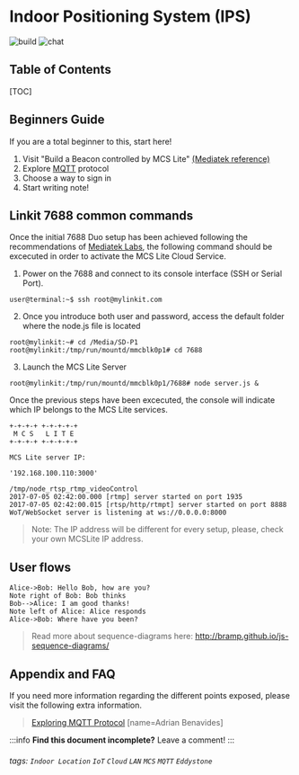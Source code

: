 # Indoor Positioning System (IPS)


![build](https://img.shields.io/appveyor/ci/:user/:repo.svg)
![chat](https://img.shields.io/discord/:serverId.svg)

## Table of Contents

[TOC]

## Beginners Guide

If you are a total beginner to this, start here!

1. Visit "Build a Beacon controlled by MCS Lite" [(Mediatek reference)](https://docs.labs.mediatek.com/resource/linkit7697-arduino/en/developer-guide/using-mcs-library/connecting-to-mcslite/build-a-beacon-controlled-by-mcs-lite#BuildaBeaconcontrolledbyMCSLite-appendix)
2. Explore [MQTT](http://mqtt.org/) protocol
3. Choose a way to sign in
4. Start writing note!

Linkit 7688 common commands
---

Once the initial 7688 Duo setup has been achieved following the recommendations of [Mediatek Labs](https://docs.labs.mediatek.com/resource/linkit-smart-7688/en/tutorials/cloud-services/mediatek-cloud-sandbox/setup-linkit-smart-7688-as-a-mcs-lite-server), the following command should be excecuted in order to activate the MCS Lite Cloud Service.

1. Power on the 7688 and connect to its console interface (SSH or Serial Port).

```gherkin=
user@terminal:~$ ssh root@mylinkit.com
```

2. Once you introduce both user and password, access the default folder where the node.js file is located

```gherkin=
root@mylinkit:~# cd /Media/SD-P1
root@mylinkit:/tmp/run/mountd/mmcblk0p1# cd 7688
```
3. Launch the MCS Lite Server

```gherkin=
root@mylinkit:/tmp/run/mountd/mmcblk0p1/7688# node server.js &
```
Once the previous steps have been excecuted, the console will indicate which IP belongs to the MCS Lite services.

```gherkin=
+-+-+-+ +-+-+-+-+
 M C S   L I T E 
+-+-+-+ +-+-+-+-+

MCS Lite server IP: 

'192.168.100.110:3000'

/tmp/node_rtsp_rtmp_videoControl
2017-07-05 02:42:00.000 [rtmp] server started on port 1935
2017-07-05 02:42:00.015 [rtsp/http/rtmpt] server started on port 8888
WoT/WebSocket server is listening at ws://0.0.0.0:8000
```
> Note: The IP address will be different for every setup, please, check your own MCSLite IP address.


User flows
---
```sequence
Alice->Bob: Hello Bob, how are you?
Note right of Bob: Bob thinks
Bob-->Alice: I am good thanks!
Note left of Alice: Alice responds
Alice->Bob: Where have you been?
```

> Read more about sequence-diagrams here: http://bramp.github.io/js-sequence-diagrams/


## Appendix and FAQ

If you need more information regarding the different points exposed, please visit the following extra information.

>[Exploring MQTT Protocol](https://kokonatt.com/embedded/mqtt-with-esp8266#two-devices) [name=Adrian Benavides]



:::info
**Find this document incomplete?** Leave a comment!
:::

###### tags: `Indoor Location` `IoT` `Cloud` `LAN`  `MCS` `MQTT` `Eddystone` 
